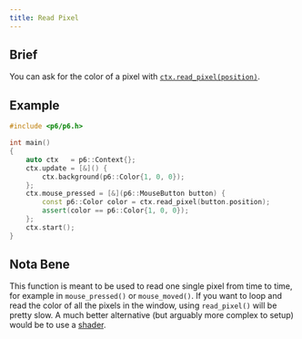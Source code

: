 ```yaml
---
title: Read Pixel
---
```


## Brief

You can ask for the color of a pixel with [`ctx.read_pixel(position)`](../reference/window#read_pixel).

## Example

```cpp
#include <p6/p6.h>

int main()
{
    auto ctx   = p6::Context{};
    ctx.update = [&]() {
        ctx.background(p6::Color{1, 0, 0});
    };
    ctx.mouse_pressed = [&](p6::MouseButton button) {
        const p6::Color color = ctx.read_pixel(button.position);
        assert(color == p6::Color{1, 0, 0});
    };
    ctx.start();
}
```

## Nota Bene

This function is meant to be used to read one single pixel from time to time, for example in `mouse_pressed()` or `mouse_moved()`. If you want to loop and read the color of all the pixels in the window, using `read_pixel()` will be pretty slow. A much better alternative (but arguably more complex to setup) would be to use a [shader](./11-custom-shaders.md).